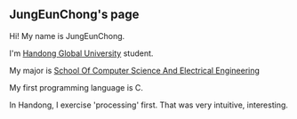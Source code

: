 ## JungEunChong's page ##

Hi! My name is JungEunChong.

I'm [Handong Global University](https://www.handong.edu/) student.

My major is [School Of Computer Science And Electrical Engineering](http://csee.handong.edu/)

My first programming language is C.

In Handong, I exercise 'processing' first. That was very intuitive, interesting.

